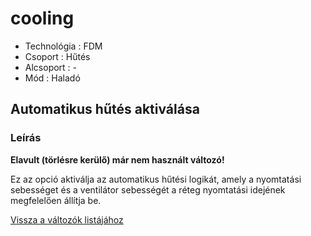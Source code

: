 # cooling

* Technológia : FDM
* Csoport : Hűtés
* Alcsoport : -
* Mód : Haladó

## Automatikus hűtés aktiválása

### Leírás

**Elavult \(törlésre kerülő\) már nem használt változó!**

Ez az opció aktiválja az automatikus hűtési logikát, amely a nyomtatási sebességet és a ventilátor sebességét a réteg nyomtatási idejének megfelelően állítja be.

[Vissza a változók listájához](../../variable_list)

